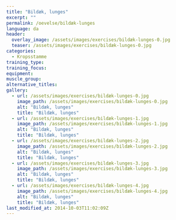 ```yaml
---
title: "Bildæk, lunges"
excerpt: ""
permalink: /oevelse/bildæk-lunges
language: da
header:
  overlay_image: /assets/images/exercises/bildæk-lunges-0.jpg
  teaser: /assets/images/exercises/bildæk-lunges-0.jpg
categories:
  - Kropsstamme
training_type: 
training_focus: 
equipment:
muscle_group:
alternative_titles:
gallery:
  - url: /assets/images/exercises/bildæk-lunges-0.jpg
    image_path: /assets/images/exercises/bildæk-lunges-0.jpg
    alt: "Bildæk, lunges"
    title: "Bildæk, lunges"
  - url: /assets/images/exercises/bildæk-lunges-1.jpg
    image_path: /assets/images/exercises/bildæk-lunges-1.jpg
    alt: "Bildæk, lunges"
    title: "Bildæk, lunges"
  - url: /assets/images/exercises/bildæk-lunges-2.jpg
    image_path: /assets/images/exercises/bildæk-lunges-2.jpg
    alt: "Bildæk, lunges"
    title: "Bildæk, lunges"
  - url: /assets/images/exercises/bildæk-lunges-3.jpg
    image_path: /assets/images/exercises/bildæk-lunges-3.jpg
    alt: "Bildæk, lunges"
    title: "Bildæk, lunges"
  - url: /assets/images/exercises/bildæk-lunges-4.jpg
    image_path: /assets/images/exercises/bildæk-lunges-4.jpg
    alt: "Bildæk, lunges"
    title: "Bildæk, lunges"
last_modified_at: 2014-10-03T11:02:09Z
---
```



